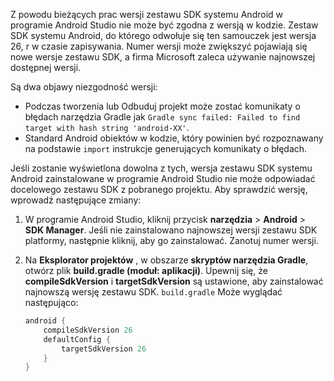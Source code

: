 Z powodu bieżących prac wersji zestawu SDK systemu Android w programie Android Studio nie może być zgodna z wersją w kodzie. Zestaw SDK systemu Android, do którego odwołuje się ten samouczek jest wersja 26, r w czasie zapisywania. Numer wersji może zwiększyć pojawiają się nowe wersje zestawu SDK, a firma Microsoft zaleca używanie najnowszej dostępnej wersji.

Są dwa objawy niezgodność wersji:

- Podczas tworzenia lub Odbuduj projekt może zostać komunikaty o błędach narzędzia Gradle jak `Gradle sync failed: Failed to find target with hash string 'android-XX'`.
- Standard Android obiektów w kodzie, który powinien być rozpoznawany na podstawie `import` instrukcje generujących komunikaty o błędach.

Jeśli zostanie wyświetlona dowolna z tych, wersja zestawu SDK systemu Android zainstalowane w programie Android Studio nie może odpowiadać docelowego zestawu SDK z pobranego projektu. Aby sprawdzić wersję, wprowadź następujące zmiany:

1. W programie Android Studio, kliknij przycisk **narzędzia** > **Android** > **SDK Manager**. Jeśli nie zainstalowano najnowszej wersji zestawu SDK platformy, następnie kliknij, aby go zainstalować. Zanotuj numer wersji.

2. Na **Eksplorator projektów** , w obszarze **skryptów narzędzia Gradle**, otwórz plik **build.gradle (moduł: aplikacji)**. Upewnij się, że **compileSdkVersion** i **targetSdkVersion** są ustawione, aby zainstalować najnowszą wersję zestawu SDK. `build.gradle` Może wyglądać następująco:

    ```gradle
    android {
        compileSdkVersion 26
        defaultConfig {
            targetSdkVersion 26
        }
    }
    ```
